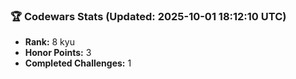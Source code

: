 ### 🏆 Codewars Stats (Updated: 2025-10-01 18:12:10 UTC)

- **Rank:** 8 kyu
- **Honor Points:** 3
- **Completed Challenges:** 1
